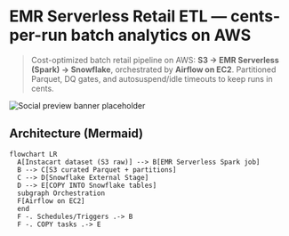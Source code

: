 # EMR Serverless Retail ETL — cents-per-run batch analytics on AWS

> Cost-optimized batch retail pipeline on AWS: **S3 → EMR Serverless (Spark) → Snowflake**, orchestrated by **Airflow on EC2**. Partitioned Parquet, DQ gates, and autosuspend/idle timeouts to keep runs in cents.

![Social preview banner placeholder](./screenshots/banner.png)

## Architecture (Mermaid)
```mermaid
flowchart LR
  A[Instacart dataset (S3 raw)] --> B[EMR Serverless Spark job]
  B --> C[S3 curated Parquet + partitions]
  C --> D[Snowflake External Stage]
  D --> E[COPY INTO Snowflake tables]
  subgraph Orchestration
  F[Airflow on EC2]
  end
  F -. Schedules/Triggers .-> B
  F -. COPY tasks .-> E
